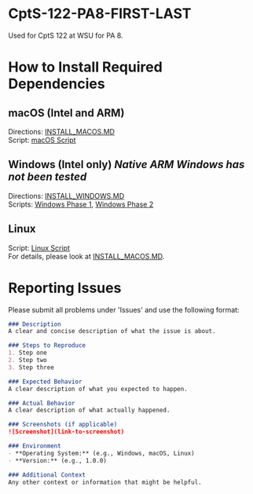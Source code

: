 # CptS-122-PA8-FIRST-LAST
Used for CptS 122 at WSU for PA 8.

# How to Install Required Dependencies
## macOS (Intel and ARM)
Directions: [INSTALL_MACOS.MD](Install/macOS/INSTALL_MACOS.MD)<br>
Script: [macOS Script](Install/macOS/macos-install.zsh)

## Windows (Intel only) _Native ARM Windows has not been tested_
Directions: [INSTALL_WINDOWS.MD](Install/Windows/INSTALL_WINDOWS.MD)<br>
Scripts: [Windows Phase 1](Install/Windows/Windows-Install-Phase1.ps1), 
[Windows Phase 2](Install/Windows/Windows-Install-Phase2.ps1)

## Linux
Script: [Linux Script](Install/linux-install.zsh)<br>
For details, please look at [INSTALL_MACOS.MD](Install/macOS/INSTALL_MACOS.MD).

# Reporting Issues
Please submit all problems under 'Issues' and use the following format:

```markdown
### Description
A clear and concise description of what the issue is about.

### Steps to Reproduce
1. Step one
2. Step two
3. Step three

### Expected Behavior
A clear description of what you expected to happen.

### Actual Behavior
A clear description of what actually happened.

### Screenshots (if applicable)
![Screenshot](link-to-screenshot)

### Environment
- **Operating System:** (e.g., Windows, macOS, Linux)
- **Version:** (e.g., 1.0.0)

### Additional Context
Any other context or information that might be helpful.
```
